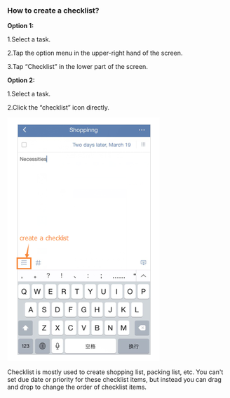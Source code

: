 ### How to create a checklist?

**Option 1:**

1.Select a task.

2.Tap the option menu in the upper-right hand of the screen.

3.Tap “Checklist” in the lower part of the screen.

**Option 2:**

1.Select a task.

2.Click the “checklist” icon directly.

![](../images/3.2.6checklist.png)

Checklist is mostly used to create shopping list, packing list, etc. You can't set due date or priority for these checklist items, but instead you can drag and drop to change the order of checklist items. 
